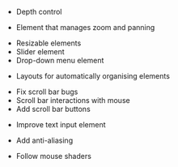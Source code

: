 - Depth control

- Element that manages zoom and panning

+ Resizable elements
+ Slider element
+ Drop-down menu element

- Layouts for automatically organising elements

+ Fix scroll bar bugs
+ Scroll bar interactions with mouse
+ Add scroll bar buttons

- Improve text input element

- Add anti-aliasing

- Follow mouse shaders